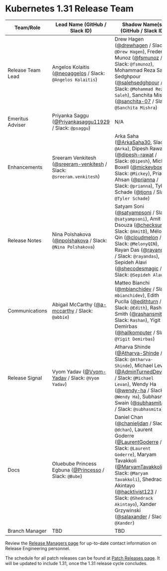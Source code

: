 # Kubernetes 1.31 Release Team

| **Team/Role**     | **Lead Name** (**GitHub / Slack ID**)                                                                        | **Shadow Name(s) (GitHub / Slack ID)**                                                                                                                                                                                                                                                                                                                                                                                     |
|-------------------|--------------------------------------------------------------------------------------------------------------|----------------------------------------------------------------------------------------------------------------------------------------------------------------------------------------------------------------------------------------------------------------------------------------------------------------------------------------------------------------------------------------------------------------------------|
| Release Team Lead | Angelos Kolaitis ([@neoaggelos](https://github.com/neoaggelos) / Slack: `@Angelos Kolaitis`)                 | Drew Hagen ([@drewhagen](https://github.com/drewhagen) / Slack: `@Drew Hagen`), Frederico Munoz ([@fsmunoz](https://github.com/fsmunoz) / Slack: `@fsmunoz`), Mohammad Reza Saleh Sedghpour ([@salehsedghpour](https://github.com/salehsedghpour) / Slack: `@Mohammad Reza Saleh`), Sanchita Mishra ([@sanchita-07](https://github.com/sanchita-07) / Slack: `@Sanchita Mishra`)                                                                                                                                                                                                                                                                                                                                                                    |
| Emeritus Adviser  | Priyanka Saggu ([@Priyankasaggu11929](https://github.com/Priyankasaggu11929) / Slack: `@psaggu`)             | N/A                                                                                                                                                                                                                                                                                                                                                                                                                        |
| Enhancements      | Sreeram Venkitesh ([@sreeram-venkitesh](https://github.com/sreeram-venkitesh) / Slack: `@sreeram.venkitesh`) | Arka Saha ([@ArkaSaha30](https://github.com/ArkaSaha30), Slack: `@Arka`), Dipesh Rawat ([@dipesh-rawat](https://github.com/dipesh-rawat) / Slack: `@Dipesh`), Mickey Boxell ([@mickeyboxell](https://github.com/mickeyboxell) / Slack: `@Mickey`), Prianna Ahsan ([@prianna](https://github.com/prianna) / Slack: `@prianna`), Tyler Schade ([@tjons](https://github.com/tjons) / Slack: `@Tyler Schade`)                  |
| Release Notes     | Nina Polshakova ([@npolshakova](https://github.com/npolshakova) / Slack: `@Nina Polshakova`)                 | Satyam Soni ([@satyampsoni](https://github.com/satyampsoni) / Slack: `@satyampsoni`), Amit Dsouza ([@checksumz](https://github.com/checksumz) / Slack: `@AmitD`), Mélony Qin ([@cloudmelon](https://github.com/cloudmelon) / Slack: `@MelonyQIN`), Rayan Das ([@rayandas](https://github.com/rayandas) / Slack: `@rayandas`), Sepideh Alavi ([@shecodesmagic](https://github.com/shecodesmagic) / Slack: `@Sepideh Alavi`) |
| Communications    | Abigail McCarthy ([@a-mccarthy](https://github.com/a-mccarthy) / Slack: `@abbie`)                            |     Matteo Bianchi ([@mbianchidev](https://github.com/mbianchidev) / Slack: `mbianchidev`), Edith Puclla ([@edithturn](https://github.com/edithturn) / Slack: `@Edith`), Rashan Smith ([@rashansmith](https://github.com/rashansmith) / Slack: `Rashan`), Yigit Demirbas ([@hailkomputer](https://github.com/hailkomputer) / Slack: `@Yigit Demirbas`)                                                                                                                                                                                                                                                                                                                                                                                                                |
| Release Signal    | Vyom Yadav ([@Vyom-Yadav](https://github.com/Vyom-Yadav) / Slack: `@Vyom Yadav`)                             | Atharva Shinde ([@Atharva-Shinde](https://github.com/Atharva-Shinde) / Slack: `@Atharva-Shinde`), Michael Levan ([@AdminTurnedDevOps](https://github.com/AdminTurnedDevOps) / Slack: `@Michael Levan`), Wendy Ha ([@wendy-ha](https://github.com/wendy-ha) / Slack: `@Wendy Ha`), Subhasmita Swain ([@subhasmitasw](https://github.com/subhasmitasw) / Slack: `@subhasmita`)                                                                                                                                                                                                                 |
| Docs              | Oluebube Princess Egbuna ([@Princesso](https://github.com/Princesso) / Slack: `@Bube`)                       | Daniel Chan ([@chanieljdan](https://github.com/chanieljdan) / Slack: `@dchan`), Laurent Goderre ([@LaurentGoderre](https://github.com/LaurentGoderre) / Slack: `@Laurent Goderre`), Maryam Tavakkoli ([@MaryamTavakkoli](https://github.com/MaryamTavakkoli) / Slack: `@Maryam Tavakkoli`), Shedrack Akintayo ([@hacktivist123](https://github.com/hacktivist123) / Slack: `@Shedrack Akintayo`), Xander Grzywinski ([@salaxander](https://github.com/salaxander) / Slack: `@Xander`)                                                                                                                                                                                                                                                                                                                                                                                                                  |
| Branch Manager    | TBD                                                                                                        | TBD                                                                                                                                                                                                                                                                                                                                                                                                                        |

Review the [Release Managers page](https://github.com/kubernetes/website/blob/main/content/en/releases/release-managers.md) for up-to-date contact information on Release Engineering personnel.

The schedule for all patch releases can be found at [Patch Releases page](https://github.com/kubernetes/website/blob/main/content/en/releases/patch-releases.md). It will be updated to include 1.31, once the 1.31 release cycle concludes.
